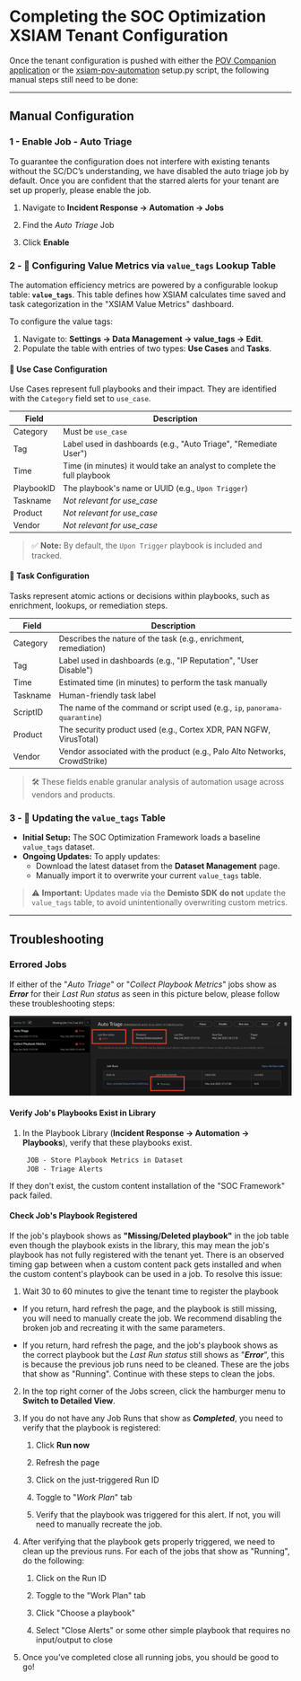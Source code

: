# Completing the SOC Optimization XSIAM Tenant Configuration

Once the tenant configuration is pushed with either the [POV Companion application](https://pov-companion.ts.paloaltonetworks.com/tenant-configurations) or
the [xsiam-pov-automation](https://github.com/annabarone/xsiam-pov-automation/tree/main) setup.py script, the following
manual steps still need to be done: 

---

## Manual Configuration

### 1 - Enable Job - Auto Triage 

To guarantee the configuration does not interfere with existing tenants without the SC/DC’s understanding, 
we have disabled the auto triage job by default. Once you are confident that the starred alerts for your 
tenant are set up properly, please enable the job.

1. Navigate to **Incident Response → Automation → Jobs**

2. Find the _Auto Triage_ Job

3. Click **Enable**


### 2 - 🧮 Configuring Value Metrics via `value_tags` Lookup Table

The automation efficiency metrics are powered by a configurable lookup table: **`value_tags`**. This table defines how XSIAM calculates time saved and task categorization in the "XSIAM Value Metrics" dashboard.

To configure the value tags:

1. Navigate to: **Settings → Data Management → value_tags → Edit**.
2. Populate the table with entries of two types: **Use Cases** and **Tasks**.

#### 🧩 Use Case Configuration

Use Cases represent full playbooks and their impact. They are identified with the `Category` field set to `use_case`.

| Field       | Description                                                                  |
|-------------|------------------------------------------------------------------------------|
| Category    | Must be `use_case`                                                           |
| Tag         | Label used in dashboards (e.g., "Auto Triage", "Remediate User")             |
| Time        | Time (in minutes) it would take an analyst to complete the full playbook     |
| PlaybookID  | The playbook's name or UUID (e.g., `Upon Trigger`)                           |
| Taskname    | *Not relevant for use_case*                                                  |
| Product     | *Not relevant for use_case*                                                  |
| Vendor      | *Not relevant for use_case*                                                  |

> ✅ **Note:** By default, the `Upon Trigger` playbook is included and tracked.

#### 🔧 Task Configuration

Tasks represent atomic actions or decisions within playbooks, such as enrichment, lookups, or remediation steps.

| Field       | Description                                                                  |
|-------------|------------------------------------------------------------------------------|
| Category    | Describes the nature of the task (e.g., enrichment, remediation)             |
| Tag         | Label used in dashboards (e.g., "IP Reputation", "User Disable")             |
| Time        | Estimated time (in minutes) to perform the task manually                     |
| Taskname    | Human-friendly task label                                                    |
| ScriptID    | The name of the command or script used (e.g., `ip`, `panorama-quarantine`)   |
| Product     | The security product used (e.g., Cortex XDR, PAN NGFW, VirusTotal)           |
| Vendor      | Vendor associated with the product (e.g., Palo Alto Networks, CrowdStrike)   |

> 🛠️ These fields enable granular analysis of automation usage across vendors and products.

### 3 - 🔄 Updating the `value_tags` Table

- **Initial Setup:** The SOC Optimization Framework loads a baseline `value_tags` dataset.
- **Ongoing Updates:** To apply updates:
  - Download the latest dataset from the **Dataset Management** page.
  - Manually import it to overwrite your current `value_tags` table.

> ⚠️ **Important:** Updates made via the **Demisto SDK** **do not** update the `value_tags` table, to avoid unintentionally overwriting custom metrics.

---

## Troubleshooting

### Errored Jobs

If either of the "_Auto Triage_" or "_Collect Playbook Metrics_" jobs show as _**Error**_ for their _Last Run status_ as seen in 
this picture below, please follow these troubleshooting steps:

![Job Troubleshooting](images/job-troubleshooting.png)

#### Verify Job's Playbooks Exist in Library

1. In the Playbook Library (**Incident Response -> Automation -> Playbooks**), verify that these playbooks exist. 
        
        JOB - Store Playbook Metrics in Dataset
        JOB - Triage Alerts

If they don't exist, the custom content installation of the "SOC Framework" pack failed.

#### Check Job's Playbook Registered

If the job's playbook shows as **"Missing/Deleted playbook"** in the job table even though the playbook exists in the library,
this may mean the job's playbook has not fully registered with the tenant yet. There is an observed timing gap between 
when a custom content pack gets installed and when the custom content's playbook can be used in a job. To resolve this issue:

1. Wait 30 to 60 minutes to give the tenant time to register the playbook 

- If you return, hard refresh the page, and the playbook is still missing, you will need to manually create the job. We recommend
disabling the broken job and recreating it with the same parameters.

- If you return, hard refresh the page, and the job's playbook shows as the correct playbook but the _Last Run status_ still 
shows as "**_Error_**", this is because the previous job runs need to be cleaned. These are the jobs that show as "Running". 
Continue with these steps to clean the jobs.

2. In the top right corner of the Jobs screen, click the hamburger menu to **Switch to Detailed View**.

3. If you do not have any Job Runs that show as _**Completed**_, you need to verify that the playbook is registered: 

   1. Click **Run now**
   
   2. Refresh the page 
   
   3. Click on the just-triggered Run ID
   
   4. Toggle to "_Work Plan_" tab
   
   5. Verify that the playbook was triggered for this alert. If not, you will need to manually recreate the job.

4. After verifying that the playbook gets properly triggered, we need to clean up the previous runs. For each of the jobs
that show as "Running", do the following: 

   1. Click on the Run ID
   
   2. Toggle to the "Work Plan" tab
   
   3. Click "Choose a playbook"

   4. Select "Close Alerts" or some other simple playbook that requires no input/output to close

5. Once you've completed close all running jobs, you should be good to go! 

